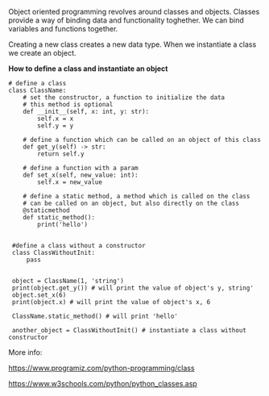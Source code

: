 Object oriented programming revolves around classes and objects. Classes provide a way of binding data and functionality toghether. We can bind variables and functions together.

Creating a new class creates a new data type. When we instantiate a class we create an object.

**How to define a class and instantiate an object**

```
# define a class
class ClassName:
    # set the constructor, a function to initialize the data
	# this method is optional
	def __init__(self, x: int, y: str):
	    self.x = x
		self.y = y
	
	# define a function which can be called on an object of this class
	def get_y(self) -> str:
	    return self.y
	
	# define a function with a param
	def set_x(self, new_value: int):
	    self.x = new_value
		
	# define a static method, a method which is called on the class
	# can be called on an object, but also directly on the class
	@staticmethod
	def static_method():
	    print('hello')
 
 
 #define a class without a constructor
 class ClassWithoutInit:
	 pass
 
 
 object = ClassName(1, 'string')
 print(object.get_y()) # will print the value of object's y, string'
 object.set_x(6)
 print(object.x) # will print the value of object's x, 6
 
 ClassName.static_method() # will print 'hello'
 
 another_object = ClassWithoutInit() # instantiate a class without constructor
```

More info:

https://www.programiz.com/python-programming/class

https://www.w3schools.com/python/python_classes.asp